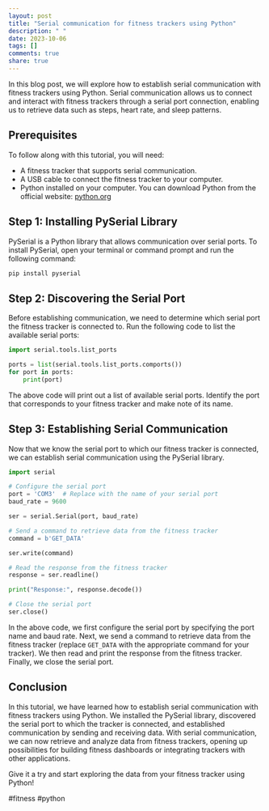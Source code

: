 ```yaml
---
layout: post
title: "Serial communication for fitness trackers using Python"
description: " "
date: 2023-10-06
tags: []
comments: true
share: true
---
```


In this blog post, we will explore how to establish serial communication with fitness trackers using Python. Serial communication allows us to connect and interact with fitness trackers through a serial port connection, enabling us to retrieve data such as steps, heart rate, and sleep patterns.

## Prerequisites

To follow along with this tutorial, you will need:

- A fitness tracker that supports serial communication.
- A USB cable to connect the fitness tracker to your computer.
- Python installed on your computer. You can download Python from the official website: [python.org](https://www.python.org)

## Step 1: Installing PySerial Library

PySerial is a Python library that allows communication over serial ports. To install PySerial, open your terminal or command prompt and run the following command:

```python
pip install pyserial
```

## Step 2: Discovering the Serial Port

Before establishing communication, we need to determine which serial port the fitness tracker is connected to. Run the following code to list the available serial ports:

```python
import serial.tools.list_ports

ports = list(serial.tools.list_ports.comports())
for port in ports:
    print(port)
```

The above code will print out a list of available serial ports. Identify the port that corresponds to your fitness tracker and make note of its name.

## Step 3: Establishing Serial Communication

Now that we know the serial port to which our fitness tracker is connected, we can establish serial communication using the PySerial library.

```python
import serial

# Configure the serial port
port = 'COM3'  # Replace with the name of your serial port
baud_rate = 9600

ser = serial.Serial(port, baud_rate)

# Send a command to retrieve data from the fitness tracker
command = b'GET_DATA'

ser.write(command)

# Read the response from the fitness tracker
response = ser.readline()

print("Response:", response.decode())

# Close the serial port
ser.close()
```

In the above code, we first configure the serial port by specifying the port name and baud rate. Next, we send a command to retrieve data from the fitness tracker (replace `GET_DATA` with the appropriate command for your tracker). We then read and print the response from the fitness tracker. Finally, we close the serial port.

## Conclusion

In this tutorial, we have learned how to establish serial communication with fitness trackers using Python. We installed the PySerial library, discovered the serial port to which the tracker is connected, and established communication by sending and receiving data. With serial communication, we can now retrieve and analyze data from fitness trackers, opening up possibilities for building fitness dashboards or integrating trackers with other applications.

Give it a try and start exploring the data from your fitness tracker using Python!

#fitness #python